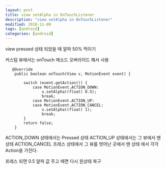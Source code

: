 ```yaml
---
layout: post
title: view setAlpha in OnTouchListener
description: "view setAlpha in OnTouchListener"
modified: 2018-11-09
tags: [android]
categories: [android]
---
```


view pressed 상태 되었을 때 알파 50% 먹이기

커스텀 뷰에서는 onTouch 메소드 오버라이드 해서 사용

```
   @Override
    public boolean onTouch(View v, MotionEvent event) {

        switch (event.getAction()) {
            case MotionEvent.ACTION_DOWN:
                v.setAlpha((float) 0.5);
                break;
            case MotionEvent.ACTION_UP:
            case MotionEvent.ACTION_CANCEL:
                v.setAlpha((float) 1);
                break;
        }
        return false;
    }
```

ACTION_DOWN 상태에서는 Pressed 상태 
ACTION_UP 상태에서는 그 뷰에서 뗀 상태 
ACTION_CANCEL 프레스 상태에서 그 뷰를 벗어난 곳에서 뗀 상태
에서 각각 Action을 가진다.

프레스 되면 0.5 알파 값 주고 떼면 다시 원상태 복구